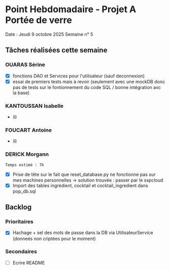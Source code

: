 # Point Hebdomadaire - Projet A Portée de verre

Date : Jeudi 9 octobre 2025
Semaine n° 5

## Tâches réalisées cette semaine

### OUARAS Sérine

- [x] fonctions DAO et Services pour l'utilisateur (sauf deconnexion)
- [x] essai de premiers tests mais à revoir (seulement avec une mockDB donc pas de tests sur le fontionnement du code SQL / bonne intégration avc la base)

### KANTOUSSAN Isabelle

- [x]

### FOUCART Antoine

- [x]

### DERICK Morgann
    Temps estimé : 7h
- [x] Prise de tête sur le fait que reset_database.py ne fonctionne pas sur mes machines
        personnelles -> solution trouvée : passer par le sspcloud
- [x] Import des tables ingrédient, cocktail et cocktail_ingredient dans pop_db.sql

## Backlog




### Prioritaires
- [x] Hachage + sel des mots de passe dans la DB via UtilisateurService
        (donneés non criptées pour le moment)


### Secondaires

- [ ] Ecrire README
